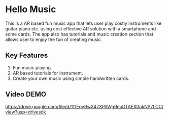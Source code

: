 # Hello Music
This is a AR based fun music app that lets user play costly instruments 
like guitar piano etc. using cost effective AR solution with a smartphone and some cards. The app also has tutorials and 
music creation section that allows user to enjoy the fun of creating music.
## Key Features
1. Fun music playing 
2. AR based tutorials for instrument.
3. Create your own music using simple handwritten cards.

## Video DEMO
https://drive.google.com/file/d/111EqyRwX47XPAWgReuDTAEX0okNP7LCC/view?usp=drivesdk
